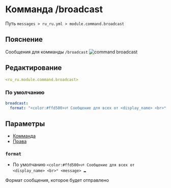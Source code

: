 # Комманда /broadcast
Путь `messages > ru_ru.yml > module.command.broadcast`

## Пояснение
Сообщения для комманды `/broadcast`
![command broadcast](/commandbroadcast.png)

## Редактирование
```yaml
<ru_ru.module.command.broadcast>
```

### По умолчанию
```yaml
broadcast:
  format: "<color:#ffd500>🕫 Сообщение для всех от <display_name> <br>❝ <message> ❠"
```

## Параметры

- [Комманда](/ru/commands/module/command/broadcast/)
- [Права](/ru/permissions/module/command/broadcast/)

### `format`
- По умолчанию `<color:#ffd500>🕫 Сообщение для всех от <display_name> <br>❝ <message> ❠`

Формат сообщения, которое будет отправлено

